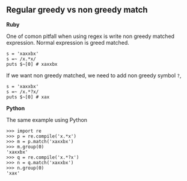 ## Regular greedy vs non greedy match 

**Ruby**

One of comon pitfall when using regex is write non greedy matched expression. Normal expression is greed matched.

    s = 'xaxxbx'
    s =~ /x.*x/
    puts $~[0] # xaxxbx
    
If we want non greedy matched, we need to add non greedy symbol `?`, 

    s = 'xaxxbx'
    s =~ /x.*?x/
    puts $~[0] # xax

**Python**

The same example using Python

    >>> import re
    >>> p = re.compile('x.*x')
    >>> m = p.match('xaxxbx')
    >>> m.group(0)
    'xaxxbx'
    >>> q = re.compile('x.*?x')
    >>> n = q.match('xaxxbx')
    >>> n.group(0)
    'xax'
